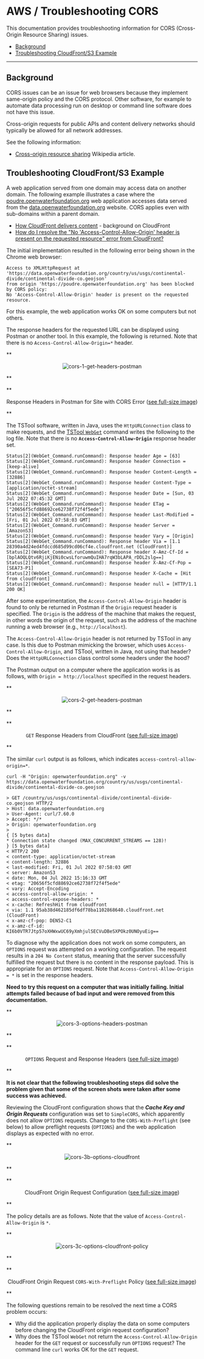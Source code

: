 # AWS / Troubleshooting CORS

This documentation provides troubleshooting information for CORS (Cross-Origin Resource Sharing) issues.

*   [Background](#background)
*   [Troubleshooting CloudFront/S3 Example](#troubleshooting-cloudfronts3-example)

-------

## Background ##

CORS issues can be an issue for web browsers because they implement same-origin policy and the CORS protocol.
Other software, for example to automate data processing run on desktop or command line software
does not have this issue.

Cross-origin requests for public APIs and content delivery networks should typically be allowed for all network addresses.

See the following information:

*   [Cross-origin resource sharing](https://en.wikipedia.org/wiki/Cross-origin_resource_sharing) Wikipedia article.

## Troubleshooting CloudFront/S3 Example ##

A web application served from one domain may access data on another domain.
The following example illustrates a case where the [poudre.openwaterfoundation.org](https://poudre.openwaterfoundation.org)
web application accesses data served from the [data.openwaterfoundation.org](https://data.openwaterfoundation.org) website.
CORS applies even with sub-domains within a parent domain.

*   [How CloudFront delivers content](https://docs.aws.amazon.com/AmazonCloudFront/latest/DeveloperGuide/HowCloudFrontWorks.html) - background on CloudFront
*   [How do I resolve the "No 'Access-Control-Allow-Origin' header is present on the requested resource" error from CloudFront?](https://aws.amazon.com/premiumsupport/knowledge-center/no-access-control-allow-origin-error/)

The initial implementation resulted in the following error being shown in the Chrome web browser:

```
Access to XMLHttpRequest at 'https://data.openwaterfoundation.org/country/us/usgs/continental-divide/continental-divide-co.geojson'
from origin 'https://poudre.openwaterfoundation.org' has been blocked by CORS policy:
No 'Access-Control-Allow-Origin' header is present on the requested resource.
```

For this example, the web application works OK on some computers but not others.

The response headers for the requested URL can be displayed using Postman or another tool.
In this example, the following is returned.
Note that there is no `Access-Control-Allow-Origin=*` header.

**<p style="text-align: center;">
![cors-1-get-headers-postman](images/cors-1-get-headers-postman.png)
</p>**

**<p style="text-align: center;">
Response Headers in Postman for Site with CORS Error (<a href="../images/cors-1-get-headers-postman.png">see full-size image</a>)
</p>**

The TSTool software, written in Java, uses the `HttpURLConnection` class to make requests,
and the [TSTool `WebGet`](https://opencdss.state.co.us/tstool/latest/doc-user/command-ref/WebGet/WebGet/)
command writes the following to the log file.
Note that there is no **`Access-Control-Allow-Origin`** response header set.

```
Status[2](WebGet_Command.runCommand): Response header Age = [63]
Status[2](WebGet_Command.runCommand): Response header Connection = [keep-alive]
Status[2](WebGet_Command.runCommand): Response header Content-Length = [32886]
Status[2](WebGet_Command.runCommand): Response header Content-Type = [application/octet-stream]
Status[2](WebGet_Command.runCommand): Response header Date = [Sun, 03 Jul 2022 07:45:32 GMT]
Status[2](WebGet_Command.runCommand): Response header ETag = ["20656f5cfd88692ce62738f72f4f5ede"]
Status[2](WebGet_Command.runCommand): Response header Last-Modified = [Fri, 01 Jul 2022 07:58:03 GMT]
Status[2](WebGet_Command.runCommand): Response header Server = [AmazonS3]
Status[2](WebGet_Command.runCommand): Response header Vary = [Origin]
Status[2](WebGet_Command.runCommand): Response header Via = [1.1 28390a4d24ed4fdccd685d99cd06cf4e.cloudfront.net (CloudFront)]
Status[2](WebGet_Command.runCommand): Response header X-Amz-Cf-Id = [bplAOQLQtv6RjiKjENi0cwsLforuwmQuIHA7rqW3bLAPA_rDDL2slg==]
Status[2](WebGet_Command.runCommand): Response header X-Amz-Cf-Pop = [SEA73-P1]
Status[2](WebGet_Command.runCommand): Response header X-Cache = [Hit from cloudfront]
Status[2](WebGet_Command.runCommand): Response header null = [HTTP/1.1 200 OK]
```

After some experimentation, the `Access-Control-Allow-Origin` header is found to only
be returned in Postman if the `Origin` request header is specified.
The `Origin` is the address of the machine that makes the request,
in other words the origin of the request,
such as the address of the machine running a web browser
(e.g., `http://localhost`).

The `Access-Control-Allow-Origin` header is not returned by TSTool in any case.
Is this due to Postman mimicking the browser,
which uses `Access-Control-Allow-Origin`,
and TSTool, written in Java, not using that header?
Does the `HttpURLConnection` class control some headers under the hood?

The Postman output on a computer where the application works is as follows,
with `Origin = http://localhost` specified in the request headers.

**<p style="text-align: center;">
![cors-2-get-headers-postman](images/cors-2-get-headers-postman.png)
</p>**

**<p style="text-align: center;">
`GET` Response Headers from CloudFront (<a href="../images/cors-2-get-headers-postman.png">see full-size image</a>)
</p>**

The similar `curl` output is as follows, which indicates `access-control-allow-origin=*`.

```
curl -H "Origin: openwaterfoundation.org" -v https://data.openwaterfoundation.org/country/us/usgs/continental-divide/continental-divide-co.geojson

> GET /country/us/usgs/continental-divide/continental-divide-co.geojson HTTP/2
> Host: data.openwaterfoundation.org
> User-Agent: curl/7.60.0
> Accept: */*
> Origin: openwaterfoundation.org
>
{ [5 bytes data]
* Connection state changed (MAX_CONCURRENT_STREAMS == 128)!
} [5 bytes data]
< HTTP/2 200
< content-type: application/octet-stream
< content-length: 32886
< last-modified: Fri, 01 Jul 2022 07:58:03 GMT
< server: AmazonS3
< date: Mon, 04 Jul 2022 15:16:33 GMT
< etag: "20656f5cfd88692ce62738f72f4f5ede"
< vary: Accept-Encoding
< access-control-allow-origin: *
< access-control-expose-headers: *
< x-cache: RefreshHit from cloudfront
< via: 1.1 95ab38d462185df6df78ba1102868640.cloudfront.net (CloudFront)
< x-amz-cf-pop: DEN52-C1
< x-amz-cf-id: KI6b0VTR7Jtp57oXHWxwUC69yXmhjulSECVuDBeSXPOkz0UNOyuEig==
```

To diagnose why the application does not work on some computers,
an `OPTIONS` request was attempted on a working configuration.
The request results in a `204 No Content` status,
meaning that the server successfully fulfilled the request but there is no content in the response payload.
This is appropriate for an `OPTIONS` request.
Note that `Access-Control-Allow-Origin = *` is set in the response headers.

**Need to try this request on a computer that was initially failing.
Initial attempts failed because of bad input and were removed from this documentation.**

**<p style="text-align: center;">
![cors-3-options-headers-postman](images/cors-3-options-headers-postman.png)
</p>**

**<p style="text-align: center;">
`OPTIONS` Request and Response Headers (<a href="../images/cors-3-options-headers-postman.png">see full-size image</a>)
</p>**

**It is not clear that the following troubleshooting steps did solve the problem
given that some of the screen shots were taken after some success was achieved.**

Reviewing the CloudFront configuration shows that the ***Cache Key and Origin Requests*** configuration was set to `SimpleCORS`,
which apparently does not allow `OPTIONS` requests.
Change to the `CORS-With-Preflight` (see below) to allow preflight requests (`OPTIONS`) and the web application displays as expected with no error.

**<p style="text-align: center;">
![cors-3b-options-cloudfront](images/cors-3b-options-cloudfront.png)
</p>**

**<p style="text-align: center;">
CloudFront Origin Request Configuration (<a href="../images/cors-3b-options-cloudfront.png">see full-size image</a>)
</p>**

The policy details are as follows.  Note that the value of `Access-Control-Allow-Origin` is `*`.

**<p style="text-align: center;">
![cors-3c-options-cloudfront-policy](images/cors-3c-options-cloudfront-policy.png)
</p>**

**<p style="text-align: center;">
CloudFront Origin Request `CORS-With-Preflight` Policy (<a href="../images/cors-3c-options-cloudfront-policy.png">see full-size image</a>)
</p>**

The following questions remain to be resolved the next time a CORS problem occurs:

*   Why did the application properly display the data on some computers before changing the CloudFront origin request configuration?
*   Why does the TSTool `WebGet` not return the `Access-Control-Allow-Origin` header for the `GET` request
    or successfully run `OPTIONS` request?
    The command line `curl` works OK for the `GET` request.

